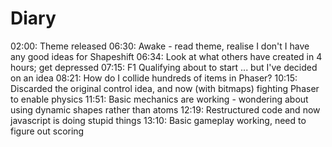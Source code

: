 Diary
=====

02:00: Theme released
06:30: Awake - read theme, realise I don't I have any good ideas for Shapeshift
06:34: Look at what others have created in 4 hours; get depressed
07:15: F1 Qualifying about to start ... but I've decided on an idea
08:21: How do I collide hundreds of items in Phaser?
10:15: Discarded the original control idea, and now (with bitmaps) fighting Phaser to enable physics
11:51: Basic mechanics are working - wondering about using dynamic shapes rather than atoms
12:19: Restructured code and now javascript is doing stupid things
13:10: Basic gameplay working, need to figure out scoring
